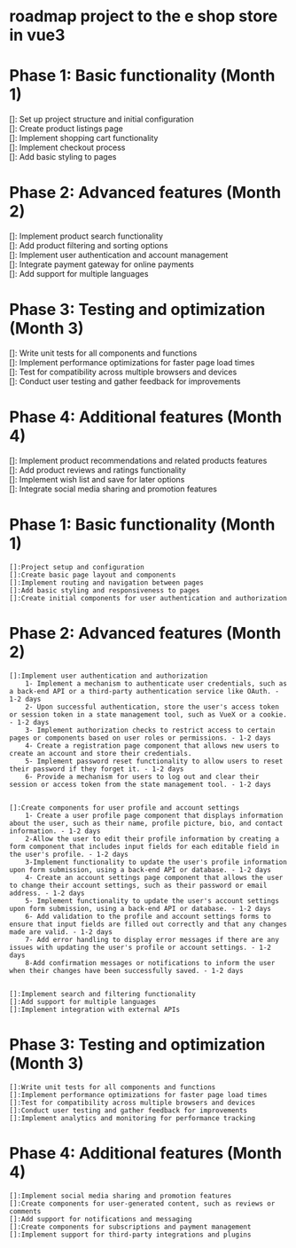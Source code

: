 # roadmap project to the e shop store in vue3

# Phase 1: Basic functionality (Month 1)

[]: Set up project structure and initial configuration  
 []: Create product listings page  
 []: Implement shopping cart functionality  
 []: Implement checkout process  
 []: Add basic styling to pages

# Phase 2: Advanced features (Month 2)

[]: Implement product search functionality  
[]: Add product filtering and sorting options  
[]: Implement user authentication and account management  
[]: Integrate payment gateway for online payments  
[]: Add support for multiple languages

# Phase 3: Testing and optimization (Month 3)

[]: Write unit tests for all components and functions  
[]: Implement performance optimizations for faster page load times  
[]: Test for compatibility across multiple browsers and devices  
[]: Conduct user testing and gather feedback for improvements

# Phase 4: Additional features (Month 4)

[]: Implement product recommendations and related products features  
[]: Add product reviews and ratings functionality  
[]: Implement wish list and save for later options  
[]: Integrate social media sharing and promotion features

# Phase 1: Basic functionality (Month 1)

    []:Project setup and configuration
    []:Create basic page layout and components
    []:Implement routing and navigation between pages
    []:Add basic styling and responsiveness to pages
    []:Create initial components for user authentication and authorization

# Phase 2: Advanced features (Month 2)

    []:Implement user authentication and authorization
        1- Implement a mechanism to authenticate user credentials, such as a back-end API or a third-party authentication service like OAuth. - 1-2 days
        2- Upon successful authentication, store the user's access token or session token in a state management tool, such as VueX or a cookie. - 1-2 days
        3- Implement authorization checks to restrict access to certain pages or components based on user roles or permissions. - 1-2 days
        4- Create a registration page component that allows new users to create an account and store their credentials.
        5- Implement password reset functionality to allow users to reset their password if they forget it. - 1-2 days
        6- Provide a mechanism for users to log out and clear their session or access token from the state management tool. - 1-2 days


    []:Create components for user profile and account settings
        1- Create a user profile page component that displays information about the user, such as their name, profile picture, bio, and contact information. - 1-2 days
        2-Allow the user to edit their profile information by creating a form component that includes input fields for each editable field in the user's profile. - 1-2 days
        3-Implement functionality to update the user's profile information upon form submission, using a back-end API or database. - 1-2 days
        4- Create an account settings page component that allows the user to change their account settings, such as their password or email address. - 1-2 days
        5- Implement functionality to update the user's account settings upon form submission, using a back-end API or database. - 1-2 days
        6- Add validation to the profile and account settings forms to ensure that input fields are filled out correctly and that any changes made are valid. - 1-2 days
        7- Add error handling to display error messages if there are any issues with updating the user's profile or account settings. - 1-2 days
        8-Add confirmation messages or notifications to inform the user when their changes have been successfully saved. - 1-2 days


    []:Implement search and filtering functionality
    []:Add support for multiple languages
    []:Implement integration with external APIs

# Phase 3: Testing and optimization (Month 3)

    []:Write unit tests for all components and functions
    []:Implement performance optimizations for faster page load times
    []:Test for compatibility across multiple browsers and devices
    []:Conduct user testing and gather feedback for improvements
    []:Implement analytics and monitoring for performance tracking

# Phase 4: Additional features (Month 4)

    []:Implement social media sharing and promotion features
    []:Create components for user-generated content, such as reviews or comments
    []:Add support for notifications and messaging
    []:Create components for subscriptions and payment management
    []:Implement support for third-party integrations and plugins
